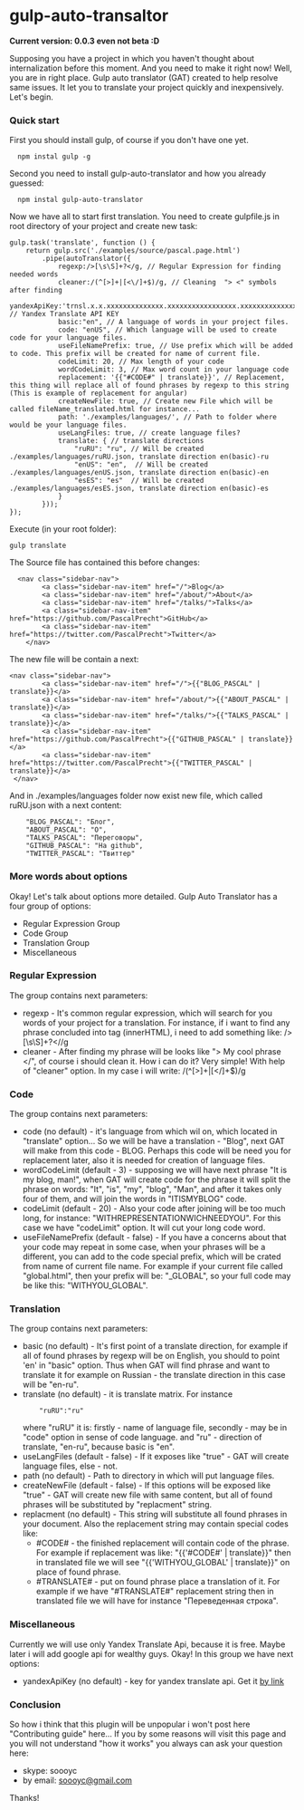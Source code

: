 # gulp-auto-transaltor 

**Current version: 0.0.3 even not beta :D**

Supposing you have a project in which you haven't thought about internalization before this moment. And you need to make it right now! Well, you are in right place. Gulp auto translator (GAT) created to help resolve same issues. It let you to translate your project quickly and inexpensively. Let's begin.

### Quick start

First you should install gulp, of course if you don't have one yet. 

```
  npm instal gulp -g
```

Second you need to install gulp-auto-translator and how you already guessed:

```
  npm instal gulp-auto-translator 
```

Now we have all to start first translation. You need to create gulpfile.js in root directory of your project and create new task:

```
gulp.task('translate', function () {
    return gulp.src('./examples/source/pascal.page.html')
        .pipe(autoTranslator({
            regexp:/>[\s\S]+?</g, // Regular Expression for finding needed words
            cleaner:/(^[>]+|[<\/]+$)/g, // Cleaning  "> <" symbols after finding
            yandexApiKey:'trnsl.x.x.xxxxxxxxxxxxxx.xxxxxxxxxxxxxxxxx.xxxxxxxxxxxxxxxxxxxxxxx', // Yandex Translate API KEY
            basic:"en", // A language of words in your project files. 
            code: "enUS", // Which language will be used to create code for your language files.
            useFileNamePrefix: true, // Use prefix which will be added to code. This prefix will be created for name of current file.
            codeLimit: 20, // Max length of your code
            wordCodeLimit: 3, // Max word count in your language code
            replacement: '{{"#CODE#" | translate}}', // Replacement, this thing will replace all of found phrases by regexp to this string (This is example of replacement for angular)
            createNewFile: true, // Create new File which will be called fileName_translated.html for instance...
            path: './examples/languages/', // Path to folder where would be your language files.
            useLangFiles: true, // create language files?
            translate: { // translate directions
                "ruRU": "ru", // Will be created ./examples/languages/ruRU.json, translate direction en(basic)-ru
                "enUS": "en",  // Will be created ./examples/languages/enUS.json, translate direction en(basic)-en
                "esES": "es"  // Will be created ./examples/languages/esES.json, translate direction en(basic)-es
            }
        }));
});
```
Execute (in your root folder):

```
gulp translate
```

The Source file has contained this before changes: 

```
  <nav class="sidebar-nav">
        <a class="sidebar-nav-item" href="/">Blog</a>
        <a class="sidebar-nav-item" href="/about/">About</a>
        <a class="sidebar-nav-item" href="/talks/">Talks</a>
        <a class="sidebar-nav-item" href="https://github.com/PascalPrecht">GitHub</a>
        <a class="sidebar-nav-item" href="https://twitter.com/PascalPrecht">Twitter</a>
    </nav>
```

The new file will be contain a next:

```
<nav class="sidebar-nav">
        <a class="sidebar-nav-item" href="/">{{"BLOG_PASCAL" | translate}}</a>
        <a class="sidebar-nav-item" href="/about/">{{"ABOUT_PASCAL" | translate}}</a>
        <a class="sidebar-nav-item" href="/talks/">{{"TALKS_PASCAL" | translate}}</a>
        <a class="sidebar-nav-item" href="https://github.com/PascalPrecht">{{"GITHUB_PASCAL" | translate}}</a>
        <a class="sidebar-nav-item" href="https://twitter.com/PascalPrecht">{{"TWITTER_PASCAL" | translate}}</a>
 </nav>
```

And in ./examples/languages folder now exist new file, which called ruRU.json with a next content:

```
	"BLOG_PASCAL": "Блог",
	"ABOUT_PASCAL": "О",
	"TALKS_PASCAL": "Переговоры",
	"GITHUB_PASCAL": "На github",
	"TWITTER_PASCAL": "Твиттер"
```

### More words about options

Okay! Let's talk about options more detailed. Gulp Auto Translator has a four group of options: 

  - Regular Expression Group
  - Code Group
  - Translation Group
  - Miscellaneous

### Regular Expression

The group contains next parameters:

- regexp - It's common regular expression, which will search for you words of your project for a translation. For instance, if i want to find any phrase concluded into tag (innerHTML), i need to add something like: />[\s\S]+?<\//g
- cleaner - After finding my phrase will be looks like "> My cool phrase </", of course i should clean it. How i can do it? Very simple! With help of "cleaner" option. In my case i will write: /(^[>]+|[<\/]+$)/g

### Code 

The group contains next parameters:

- code (no default) - it's language from which wil  on, which located in "translate" option... So we will be have a translation - "Blog", next GAT will make from this code - BLOG. Perhaps this code will be need you for replacement later, also it is needed for creation of language files.
- wordCodeLimit (default - 3) - supposing we will have next phrase "It is my blog, man!", when GAT will create code for the phrase it will split the phrase on words: "It", "is", "my", "blog", "Man", and after it takes only four of them, and will join the words in "ITISMYBLOG" code. 
- codeLimit (default - 20) - Also your code after joining will be too much long, for instance: "WITHREPRESENTATIONWICHNEEDYOU". For this case we have "codeLimit" option. It will cut your long code word.
- useFileNamePrefix (default - false) - If you have a concerns about that your code may repeat in some case, when your phrases will be a different, you can add to the code special prefix, which will be crated from name of current file name. For example if your current file called "global.html", then your prefix will be: "_GLOBAL", so your full code may be like this: "WITHYOU_GLOBAL".

### Translation

The group contains next parameters:

- basic (no default) - It's first point of a translate direction, for example if all of found phrases by regexp will be on English, you should to point 'en' in "basic" option. Thus when GAT will find phrase and want to translate it for example on Russian - the translate direction in this case will be "en-ru".
- translate (no default) - it is translate matrix. For instance
	```
		"ruRU":"ru"
	```
	where "ruRU" it is: firstly - name of language file, secondly - may be in "code" option in sense of code language.
	and "ru" - direction of translate, "en-ru", because basic is "en".
- useLangFiles (default - false) - If it exposes like "true" - GAT will create language files, else - not.
- path (no default) - Path to directory in which will put language files. 
- createNewFile (default - false) - If this options will be exposed like "true" - GAT will create new file with same content, but all of found phrases will be substituted by "replacment" string.
- replacment (no default) - This string will substitute all found phrases in your document. Also the replacement string may contain special codes like:
     - #CODE# - the finished replacement will contain code of the phrase. For example if replacement was like: 
         "{{'#CODE#' | translate}}" then in translated file we will see "{{'WITHYOU_GLOBAL' | translate}}" on place of found phrase.
     - #TRANSLATE# - put on found phrase place a translation of it. For example if we have "#TRANSLATE#" replacement string then in translated file we will have for instance "Переведенная строка". 
     
### Miscellaneous

Currently we will use only Yandex Translate Api, because it is free. Maybe later i will add google api for wealthy guys. Okay! In this group we have next options:

- yandexApiKey (no default) - key for yandex translate api. Get it [by link ](https://tech.yandex.com/keys/get/?service=trnsl)

### Conclusion

So how i think that this plugin will be unpopular i won't post here "Contributing guide" here... If you by some reasons will visit this page and you will not understand "how it works" you always can ask your question here:

- skype: soooyc
- by email: soooyc@gmail.com

Thanks! 



